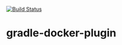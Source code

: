 [![Build Status](https://travis-ci.com/jongyoul/gradle-docker-plugin.svg?branch=master)](https://travis-ci.com/jongyoul/gradle-docker-plugin)

# gradle-docker-plugin